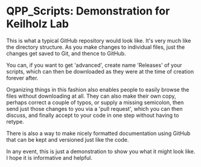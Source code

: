 # QPP_Scripts: Demonstration for Keilholz Lab

This is what a typical GitHub repository would look like.  It's very
much like the directory structure.  As you make changes to individual
files, just the changes get saved to Git, and thence to GitHub.

You can, if you want to get 'advanced', create name 'Releases' of
your scripts, which can then be downloaded as they were at the
time of creation forever after.

Organizing things in this fashion also enables people to easily
browse the files without downloading at all.  They can also
make their own copy, perhaps correct a couple of typos, or
supply a missing semicolon, then send just those changes to
you via a 'pull request', which you can then discuss, and
finally accept to your code in one step without having to
retype.

There is also a way to make nicely formatted documentation
using GitHub that can be kept and versioned just like the
code.

In any event, this is just a demonstration to show you what it
might look like.  I hope it is informative and helpful.
